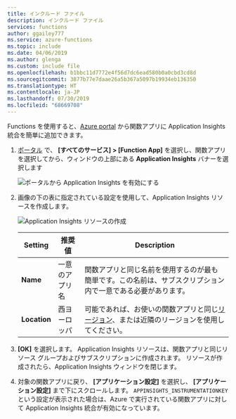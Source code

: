 ```yaml
---
title: インクルード ファイル
description: インクルード ファイル
services: functions
author: ggailey777
ms.service: azure-functions
ms.topic: include
ms.date: 04/06/2019
ms.author: glenga
ms.custom: include file
ms.openlocfilehash: b1bbc11d7772e4f56d7dc6ead580b0a0cbd3cd8d
ms.sourcegitcommit: 3877b77e7daae26a5b367a5097b19934eb136350
ms.translationtype: HT
ms.contentlocale: ja-JP
ms.lasthandoff: 07/30/2019
ms.locfileid: "68669708"
---
```

Functions を使用すると、[Azure portal] から関数アプリに Application Insights 統合を簡単に追加できます。

1. [ポータル][Azure portal] で、 **[すべてのサービス] > [Function App]** を選択し、関数アプリを選択してから、ウィンドウの上部にある **Application Insights** バナーを選択します

    ![ポータルから Application Insights を有効にする](media/functions-connect-new-app-insights/enable-application-insights.png)

1. 画像の下の表に指定されている設定を使用して、Application Insights リソースを作成します。

   ![Application Insights リソースの作成](media/functions-connect-new-app-insights/ai-general.png)

    | Setting      | 推奨値  | Description                                        |
    | ------------ |  ------- | -------------------------------------------------- |
    | **Name** | 一意のアプリ名 | 関数アプリと同じ名前を使用するのが最も簡単です。この名前は、サブスクリプション内で一意である必要があります。 | 
    | **Location** | 西ヨーロッパ | 可能であれば、お使いの関数アプリと同じ[リージョン](https://azure.microsoft.com/regions/)、または近隣のリージョンを使用してください。 |

1. **[OK]** を選択します。 Application Insights リソースは、関数アプリと同じリソース グループおよびサブスクリプションに作成されます。 リソースが作成されたら、Application Insights ウィンドウを閉じます。

1. 対象の関数アプリに戻り、 **[アプリケーション設定]** を選択し、 **[アプリケーション設定]** まで下にスクロールします。 `APPINSIGHTS_INSTRUMENTATIONKEY` という設定が表示された場合は、Azure で実行されている関数アプリに対して Application Insights 統合が有効になっています。

[Azure Portal]: https://portal.azure.com
